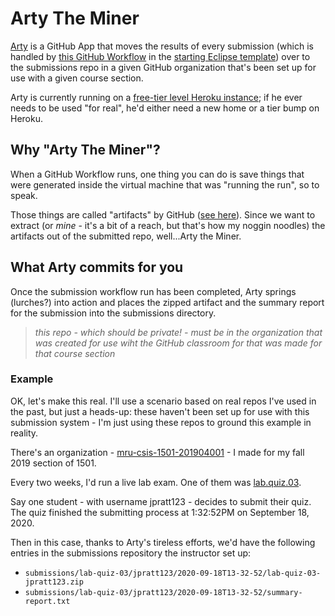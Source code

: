 # Arty The Miner

[Arty](https://github.com/jpratt-mru/arty-the-miner) is a GitHub App that moves the results of every submission (which is handled by [this GitHub Workflow](https://github.com/jpratt-mru/starting-autograded-template/blob/master/.github/workflows/submit.yml) in the [starting Eclipse template](https://github.com/jpratt-mru/starting-autograded-template)) over to the submissions repo in a given GitHub organization that's been set up for use with a given course section.

Arty is currently running on a [free-tier level Heroku instance](https://dashboard.heroku.com/apps/arty-the-miner); if he ever needs to be used "for real", he'd either need a new home or a tier bump on Heroku.

## Why "Arty The Miner"?

When a GitHub Workflow runs, one thing you can do is save things that were generated inside the virtual machine that was "running the run", so to speak.

Those things are called "artifacts" by GitHub ([see here](https://docs.github.com/en/actions/configuring-and-managing-workflows/persisting-workflow-data-using-artifacts)). Since we want to extract (or _mine_ - it's a bit of a reach, but that's how my noggin noodles) the artifacts out of the submitted repo, well...Arty the Miner.

## What Arty commits for you

Once the submission workflow run has been completed, Arty springs (lurches?) into action and places the zipped artifact and the summary report for the submission into the submissions directory.

> _this repo - which should be private! - must be in the organization that was created for use wiht the GitHub classroom for that was made for that course section_

### Example

OK, let's make this real. I'll use a scenario based on real repos I've used in the past, but just a heads-up: these haven't been set up for use with this submission system - I'm just using these repos to ground this example in reality.

There's an organization - [mru-csis-1501-201904001](https://github.com/mru-csis-1501-201904-001) - I made for my fall 2019 section of 1501.

Every two weeks, I'd run a live lab exam. One of them was [lab.quiz.03](https://github.com/mru-csis-1501-201904-001/lab.quiz.03.official.template).

Say one student - with username jpratt123 - decides to submit their quiz. The quiz finished the submitting process at 1:32:52PM on September 18, 2020.

Then in this case, thanks to Arty's tireless efforts, we'd have the following entries in the submissions repository the instructor set up:

- `submissions/lab-quiz-03/jpratt123/2020-09-18T13-32-52/lab-quiz-03-jpratt123.zip`
- `submissions/lab-quiz-03/jpratt123/2020-09-18T13-32-52/summary-report.txt`
